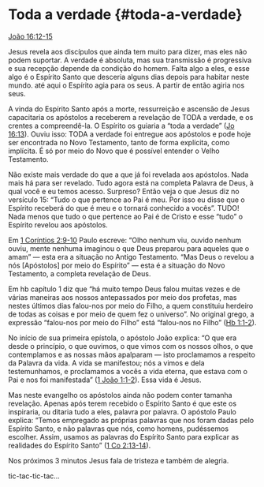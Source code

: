 # Toda a verdade {#toda-a-verdade}

[João 16:12-15](http://bibliaonline.com.br/acf/jo/16/12-15)

Jesus revela aos discípulos que ainda tem muito para dizer, mas eles não podem suportar. A verdade é absoluta, mas sua transmissão é progressiva e sua recepção depende da condição do homem. Falta algo a eles, e esse algo é o Espírito Santo que desceria alguns dias depois para habitar neste mundo. até aqui o Espírito agia para os seus. A partir de então agiria nos seus.

A vinda do Espírito Santo após a morte, ressurreição e ascensão de Jesus capacitaria os apóstolos a receberem a revelação de TODA a verdade, e os crentes a compreendê-la. O Espírito os guiaria a “toda a verdade” ([Jo 16:13](http://bibliaonline.com.br/acf/jo/16/13)). Ouviu isso: TODA a verdade foi entregue aos apóstolos e pode hoje ser encontrada no Novo Testamento, tanto de forma explícita, como implícita. É só por meio do Novo que é possível entender o Velho Testamento.

Não existe mais verdade do que a que já foi revelada aos apóstolos. Nada mais há para ser revelado. Tudo agora está na completa Palavra de Deus, à qual você e eu temos acesso. Surpreso? Então veja o que Jesus diz no versículo 15: “Tudo o que pertence ao Pai é meu. Por isso eu disse que o Espírito receberá do que é meu e o tornará conhecido a vocês”. TUDO! Nada menos que tudo o que pertence ao Pai é de Cristo e esse “tudo” o Espírito revelou aos apóstolos.

Em [1 Coríntios 2:9-10](http://bibliaonline.com.br/acf/1co/2/9-10) Paulo escreve: “Olho nenhum viu, ouvido nenhum ouviu, mente nenhuma imaginou o que Deus preparou para aqueles que o amam” — esta era a situação no Antigo Testamento. “Mas Deus o revelou a nós [Apóstolos] por meio do Espírito” — esta é a situação do Novo Testamento, a completa revelação de Deus.

Em hb capítulo 1 diz que “há muito tempo Deus falou muitas vezes e de várias maneiras aos nossos antepassados por meio dos profetas, mas nestes últimos dias falou-nos por meio do Filho, a quem constituiu herdeiro de todas as coisas e por meio de quem fez o universo”. No original grego, a expressão “falou-nos por meio do Filho” está “falou-nos no Filho” ([Hb 1:1-2](http://bibliaonline.com.br/acf/hb/1/1-2)).

No início de sua primeira epístola, o apóstolo João explica: “O que era desde o princípio, o que ouvimos, o que vimos com os nossos olhos, o que contemplamos e as nossas mãos apalparam — isto proclamamos a respeito da Palavra da vida. A vida se manifestou; nós a vimos e dela testemunhamos, e proclamamos a vocês a vida eterna, que estava com o Pai e nos foi manifestada” ([1 João 1:1-2](http://bibliaonline.com.br/acf/1jo/1/1-2)). Essa vida é Jesus.

Mas neste evangelho os apóstolos ainda não podem conter tamanha revelação. Apenas após terem recebido o Espírito Santo é que este os inspiraria, ou ditaria tudo a eles, palavra por palavra. O apóstolo Paulo explica: “Temos empregado as próprias palavras que nos foram dadas pelo Espírito Santo, e não palavras que nós, como homens, pudéssemos escolher. Assim, usamos as palavras do Espírito Santo para explicar as realidades do Espírito Santo” ([1 Co 2:13-14](http://bibliaonline.com.br/acf/1co/2/13-14)).

Nos próximos 3 minutos Jesus fala de tristeza e também de alegria.

tic-tac-tic-tac...